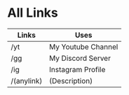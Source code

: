 # All Links
<!--- This is a default page --->
| Links | Uses |
| --- | --- |
| /yt |  My Youtube Channel |
| /gg | My Discord Server |
| /ig | Instagram Profile|
| /(anylink) | (Description) |

